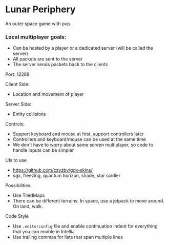 # Lunar Periphery
An outer space game with pvp.

### Local multiplayer goals:
* Can be hosted by a player or a dedicated server (will be called the server)
* All packets are sent to the server
* The server sends packets back to the clients

Port: 12288

Client Side:
* Location and movement of player

Server Side:
* Entity collisions

Controls:
* Support keyboard and mouse at first, support controllers later
* Controllers and keyboard/mouse can be used at the same time
* We don't have to worry about same screen multiplayer, so code to handle inputs can be simpler

UIs to use
* https://github.com/czyzby/gdx-skins/
* sgx, freezing, quantum horizon, shade, star soldier

Possibilities:
* Use TiledMaps
* There can be different terrains. In space, use a jetpack to move around. On land, walk.

Code Style
* Use `.editorconfig` file and enable continuation indent for everything that you can enable in IntelliJ
* Use trailing commas for lists that span multiple lines
